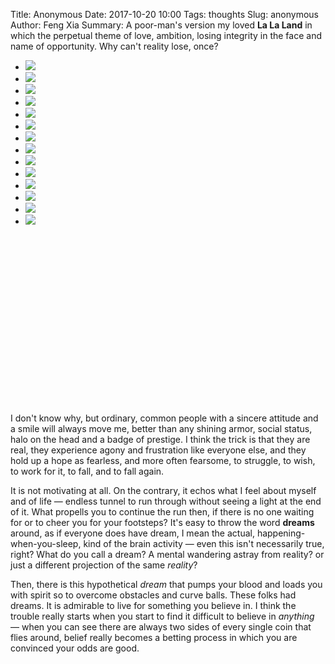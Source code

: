 Title: Anonymous
Date: 2017-10-20 10:00
Tags: thoughts
Slug: anonymous
Author: Feng Xia
Summary: A poor-man's version my loved **La La Land** in which
    the perpetual theme of love, ambition, losing integrity in the
    face and name of opportunity. Why can't reality lose, once? 


<div class="slider col s12"
    style="min-height:550px;">
  <ul class="slides">
    <li>
      <img src="{{SITEURL}}/images/Screenshot_20171009-081914.png"/>
    </li>
    <li>
      <img src="{{SITEURL}}/images/Screenshot_20171009-082702.png"/>
    </li>
    <li>
      <img src="{{SITEURL}}/images/Screenshot_20171009-082712.png"/>
    </li>
    <li>
      <img src="{{SITEURL}}/images/Screenshot_20171009-082731.png"/>
    </li>
    <li>
      <img src="{{SITEURL}}/images/Screenshot_20171009-082819.png"/>
    </li>
    <li>
      <img src="{{SITEURL}}/images/Screenshot_20171009-082845.png"/>
    </li>
    <li>
      <img src="{{SITEURL}}/images/Screenshot_20171009-082855.png"/>
    </li>
    <li>
      <img src="{{SITEURL}}/images/Screenshot_20171009-082909.png"/>
    </li>
    <li>
      <img src="{{SITEURL}}/images/Screenshot_20171009-082918.png"/>
    </li>
    <li>
      <img src="{{SITEURL}}/images/Screenshot_20171009-082938.png"/>
    </li>
    <li>
      <img src="{{SITEURL}}/images/Screenshot_20171009-082951.png"/>
    </li>
    <li>
      <img src="{{SITEURL}}/images/Screenshot_20171009-083001.png"/>
    </li>
    <li>
      <img src="{{SITEURL}}/images/Screenshot_20171009-083008.png"/>
    </li>
    <li>
      <img src="{{SITEURL}}/images/Screenshot_20171009-083029.png"/>
    </li>
  </ul>
</div>

I don't know why, but ordinary, common people with a sincere attitude
and a smile will always move me, better than any shining armor, social
status, halo on the head and a badge of prestige. I think the trick is
that they are real, they experience agony and frustration like
everyone else, and they hold up a hope as fearless, and more often
fearsome, to struggle, to wish, to work for it, to fall, and to fall
again.


It is not motivating at all. On the contrary, it echos what I feel
about myself and of life &mdash; endless tunnel to run through without
seeing a light at the end of it. What propells you to continue the run
then, if there is no one waiting for or to cheer you for your
footsteps? It's easy to throw the word **dreams** around, as if
everyone does have dream, I mean the actual, happening-when-you-sleep,
kind of the brain activity &mdash; even this isn't necessarily true,
right? What do you call a dream? A mental wandering astray from
reality? or just a different projection of the same _reality_?

Then, there is this hypothetical _dream_ that pumps your blood and
loads you with spirit so to overcome obstacles and curve balls. These
folks had dreams. It is admirable to live for something you believe
in. I think the trouble really starts when you start to find it difficult
to believe in _anything_ &mdash; when you can see there are always two
sides of every single coin that flies around, belief really becomes a
betting process in which you are convinced your odds are good.
